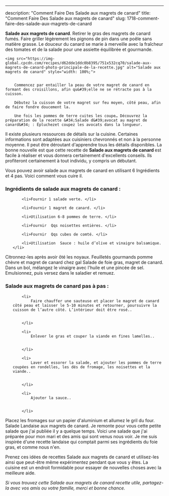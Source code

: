---
description: "Comment Faire Des Salade aux magrets de canard"
title: "Comment Faire Des Salade aux magrets de canard"
slug: 1718-comment-faire-des-salade-aux-magrets-de-canard

<p>
	<strong>Salade aux magrets de canard</strong>. 
	Retirer le gras des magrets de canard fumés. Faire griller légèrement les pignons de pin dans une poêle sans matière grasse. Le douceur du canard se marie à merveille avec la fraîcheur des tomates et de la salade pour une assiette équilibrée et gourmande.
</p>
<p>
	
	<img src="https://img-global.cpcdn.com/recipes/d62dde1ddc0b8395/751x532cq70/salade-aux-magrets-de-canard-photo-principale-de-la-recette.jpg" alt="Salade aux magrets de canard" style="width: 100%;">
	
	
		Commencez par entailler la peau de votre magret de canard en formant des croisillons, afin qu&#39;elle ne se rétracte pas à la cuisson.
	
		Débutez la cuisson de votre magret sur feu moyen, côté peau, afin de faire fondre doucement la.
	
		Une fois les pommes de terre cuites les coupe… Découvrez la préparation de la recette &#34;Salade d&#39;avocat au magret de canard&#34; : Épluchezet coupez les avocats dans la longueur.
	
</p>

Il existe plusieurs ressources de détails sur la cuisine. Certaines informations sont adaptées aux cuisiniers chevronnés et non à la personne moyenne. Il peut être déroutant d'apprendre tous les détails disponibles. La bonne nouvelle est que cette recette de <strong> Salade aux magrets de canard </strong> est facile à réaliser et vous donnera certainement d'excellents conseils. Ils profiteront certainement à tout individu, y compris un débutant.

<!--inarticleads1-->

Vous pouvez avoir salade aux magrets de canard en utilisant 6 Ingrédients et 4 pas. Voici comment vous cuire il.

<h3>Ingrédients de salade aux magrets de canard :</h3>

<ol>
	
		<li>Fournir 1 salade verte. </li>
	
		<li>Fournir 1 magret de canard. </li>
	
		<li>Utilisation 6-8 pommes de terre. </li>
	
		<li>Fournir  Qqs noisettes entières. </li>
	
		<li>Fournir  Qqs cubes de comté. </li>
	
		<li>Utilisation  Sauce : huile d’olive et vinaigre balsamique. </li>
	
</ol>

Citronnez-les après avoir ôté les noyaux. Feuilletés gourmands pomme chèvre et magret de canard chez gal Salade de foie gras, magret de canard. Dans un bol, mélangez le vinaigre avec l&#39;huile et une pincée de sel. Emulsionnez, puis versez dans le saladier et remuez. 

<!--inarticleads2-->

<h3>Salade aux magrets de canard pas à pas :</h3>

<ol>
	
		<li>
			Faire chauffer une sauteuse et placer le magret de canard côté peau et laisser le 5-10 minutes et retourner, poursuivre la cuisson de l’autre côté. L’intérieur doit être rosé..
			
			
		</li>
	
		<li>
			Enlever le gras et couper la viande en fines lamelles..
			
			
		</li>
	
		<li>
			Laver et essorer la salade, et ajouter les pommes de terre coupées en rondelles, les dés de fromage, les noisettes et la viande..
			
			
		</li>
	
		<li>
			Ajouter la sauce..
			
			
		</li>
	
</ol>

Placez les fromages sur un papier d&#39;aluminium et allumez le gril du four. Salade Landaise aux magrets de canard. Je remonte pour vous cette petite salade que j&#39;ai publiée il y a quelque temps. Voici une salade que j&#39;ai préparée pour mon mari et des amis qui sont venus nous voir. Je me suis inspirée d&#39;une recette landaise qui comptait parmi ses ingrédients du foie gras, et comme nous n&#39;en. 

<!--inarticleads1-->

<p>
Prenez ces idées de recettes Salade aux magrets de canard et utilisez-les ainsi que peut-être même expérimentez pendant que vous y êtes. La cuisine est un endroit formidable pour essayer de nouvelles choses avec la meilleure aide.
</p>

<p>
<i>Si vous trouvez cette Salade aux magrets de canard recette utile, partagez-la avec vos amis ou votre famille, merci et bonne chance.</i>
</p>
